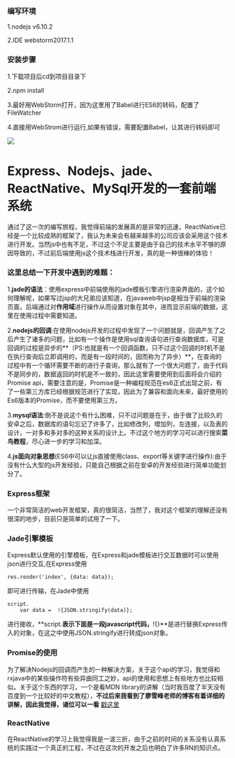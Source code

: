 ### 编写环境
1.nodejs  v6.10.2

2.IDE webstorm2017.1.1

### 安装步骤

1.下载项目后cd到项目目录下

2.npm install

3.最好用WebStorm打开，因为这里用了Babel进行ES6的转码，配置了FileWatcher

4.直接用WebStrom进行运行,如果有错误，需要配置Babel，让其进行转码即可

![](http://i.imgur.com/KlzGIb2.png)
# Express、Nodejs、jade、ReactNative、MySql开发的一套前端系统

通过了这一次的编写旅程，我觉得前端的发展真的是非常的迅速，ReactNative已经是一个比较成熟的框架了，我认为未来会有越来越多的公司应该会采用这个技术进行开发。当然js中也有不足，不过这个不足主要是由于自己的技术水平不够的原因导致的，不过前后端使用js这个技术栈进行开发，真的是一种很棒的体验！

### 这里总结一下开发中遇到的难题：

1.**jade的语法**：使用express中前端使用的jade模板引擎进行渲染界面的，这个如何理解呢，如果写过jsp的大兄弟应该知道，在javaweb中jsp是相当于前端的渲染页面，后端通过对**作用域**进行操作从而设置对象在其中，进而显示前端的数据，这里在使用过程中需要知道。

2.**nodejs的回调**:在使用nodejs开发的过程中发现了一个问题就是，回调产生了之后产生了诸多的问题，比如有一个操作是使用sql查询语句进行查询数据库，可是回调的过程是异步的**（PS:也就是有一个回调函数，只不过这个回调的时机不是在执行查询后立即调用的，而是有一段时间的，因而称为了异步）**，在查询的过程中有一个循环需要不断的进行子查询，那么就有了一个很大问题了，由于代码不是同步的，数据返回的时机是不一致的，因此这里需要使用到后面将会介绍的Promise api，需要注意的是，Promise是一种编程规范在es6正式出现之前，有了一些第三方库已经根据规范进行了实现，因此为了兼容和面向未来，最好使用的Es6版本的Promise，而不要使用第三方。

3.**mysql语法**:倒不是说这个有什么困难，只不过问题是在于，由于做了比较久的安卓之后，数据库的语句忘记了许多了，比如修改列，增加列，左连接，以及表的设计，一对多和多对多的这种关系的设计上。不过这个地方的学习可以进行搜索**菜鸟教程**，尽心进一步的学习和加深。

4.**js面向对象思想**(ES6中可以让js直接使用class、export等关键字进行操作):由于没有什么大型的js开发经验，只能自己根据之前在安卓的开发经验进行简单功能划分了。
### Express框架
一个非常简洁的web开发框架，真的很简洁，当然了，我对这个框架的理解还没有很深的地步，目前只是简单的试用了一下。
### Jade引擎模板
Express默认使用的引擎模板，在Express和jade模板进行交互数据时可以使用json进行交互,在Express使用
````
res.render('index', {data: data});
````
即可进行传输，在Jade中使用
````
script.
    var data =  !{JSON.stringify(data)};
````
进行接收，**script.**表示下面是一段javascript代码，**!{}**是进行替换Express传入的对象，在这之中使用JSON.stringify进行转成json对象。
### Promise的使用
为了解决Nodejs的回调而产生的一种解决方案，关于这个api的学习，我觉得和rxjava中的某些操作符有些异曲同工之妙，api的使用和思想上有些地方也比较相似。关于这个东西的学习，一个是看MDN library的讲解（当时我百度了半天没有百度到一个比较好的中文教程），**不过后来我看到了廖雪峰老师的博客有着详细的讲解，因此我觉得，诸位可以一看** [戳这里](http://www.liaoxuefeng.com/wiki/001434446689867b27157e896e74d51a89c25cc8b43bdb3000/0014345008539155e93fc16046d4bb7854943814c4f9dc2000)
### ReactNative
在ReactNative的学习上我觉得我是一波三折，由于之前的时间的关系没有认真系统的实践过一个真正的工程，不过在这次的开发之后也明白了许多RN的知识点。